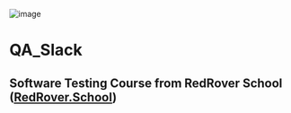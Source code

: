 ![image](https://github.com/{Baray44}/{QA_Slack}/raw/{master}/{D:\QA_Slack}/redrover_logo.jpg)
# QA_Slack
## Software Testing Course from RedRover School ([RedRover.School](https://redroverschool.slack.com/))